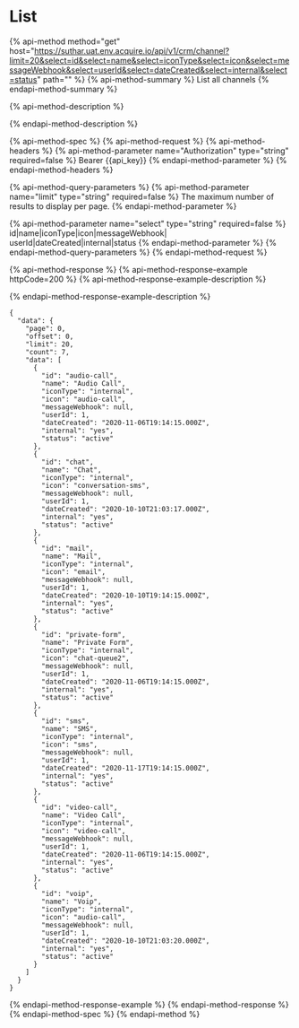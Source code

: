 # List

{% api-method method="get" host="https://suthar.uat.env.acquire.io/api/v1/crm/channel?limit=20&select=id&select=name&select=iconType&select=icon&select=messageWebhook&select=userId&select=dateCreated&select=internal&select=status" path="" %}
{% api-method-summary %}
List all channels
{% endapi-method-summary %}

{% api-method-description %}

{% endapi-method-description %}

{% api-method-spec %}
{% api-method-request %}
{% api-method-headers %}
{% api-method-parameter name="Authorization" type="string" required=false %}
Bearer {{api\_key}}
{% endapi-method-parameter %}
{% endapi-method-headers %}

{% api-method-query-parameters %}
{% api-method-parameter name="limit" type="string" required=false %}
The maximum number of results to display per page.
{% endapi-method-parameter %}

{% api-method-parameter name="select" type="string" required=false %}
id\|name\|iconType\|icon\|messageWebhook\|  
userId\|dateCreated\|internal\|status
{% endapi-method-parameter %}
{% endapi-method-query-parameters %}
{% endapi-method-request %}

{% api-method-response %}
{% api-method-response-example httpCode=200 %}
{% api-method-response-example-description %}

{% endapi-method-response-example-description %}

```
{
  "data": {
    "page": 0,
    "offset": 0,
    "limit": 20,
    "count": 7,
    "data": [
      {
        "id": "audio-call",
        "name": "Audio Call",
        "iconType": "internal",
        "icon": "audio-call",
        "messageWebhook": null,
        "userId": 1,
        "dateCreated": "2020-11-06T19:14:15.000Z",
        "internal": "yes",
        "status": "active"
      },
      {
        "id": "chat",
        "name": "Chat",
        "iconType": "internal",
        "icon": "conversation-sms",
        "messageWebhook": null,
        "userId": 1,
        "dateCreated": "2020-10-10T21:03:17.000Z",
        "internal": "yes",
        "status": "active"
      },
      {
        "id": "mail",
        "name": "Mail",
        "iconType": "internal",
        "icon": "email",
        "messageWebhook": null,
        "userId": 1,
        "dateCreated": "2020-10-10T19:14:15.000Z",
        "internal": "yes",
        "status": "active"
      },
      {
        "id": "private-form",
        "name": "Private Form",
        "iconType": "internal",
        "icon": "chat-queue2",
        "messageWebhook": null,
        "userId": 1,
        "dateCreated": "2020-11-06T19:14:15.000Z",
        "internal": "yes",
        "status": "active"
      },
      {
        "id": "sms",
        "name": "SMS",
        "iconType": "internal",
        "icon": "sms",
        "messageWebhook": null,
        "userId": 1,
        "dateCreated": "2020-11-17T19:14:15.000Z",
        "internal": "yes",
        "status": "active"
      },
      {
        "id": "video-call",
        "name": "Video Call",
        "iconType": "internal",
        "icon": "video-call",
        "messageWebhook": null,
        "userId": 1,
        "dateCreated": "2020-11-06T19:14:15.000Z",
        "internal": "yes",
        "status": "active"
      },
      {
        "id": "voip",
        "name": "Voip",
        "iconType": "internal",
        "icon": "audio-call",
        "messageWebhook": null,
        "userId": 1,
        "dateCreated": "2020-10-10T21:03:20.000Z",
        "internal": "yes",
        "status": "active"
      }
    ]
  }
}
```
{% endapi-method-response-example %}
{% endapi-method-response %}
{% endapi-method-spec %}
{% endapi-method %}

